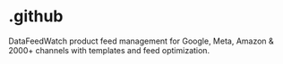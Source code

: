 # .github
DataFeedWatch product feed management for Google, Meta, Amazon &amp; 2000+ channels with templates and feed optimization.
